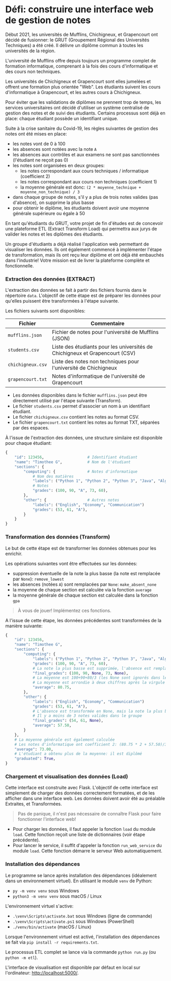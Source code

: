# Défi: construire une interface web de gestion de notes

Début 2021, les universités de Mufflins, Chichigneux, et Grapencourt ont décidé de fusionner: le GRUT (Groupement Régional des Universités Techniques) a été créé. Il délivre un diplôme commun à toutes les universités de la région.

L'université de Mufflins offre depuis toujours un programme complet de formation informatique, comprenant à la fois des cours d'informatique et des cours non techniques.

Les universités de Chichigneux et Grapencourt sont elles jumelées et offrent une formation plus orientée "Web". Les étudiants suivent les cours d'informatique à Grapencourt, et les autres cours à Chichigneux. 

Pour éviter que les validations de diplômes ne prennent trop de temps, les services universitaires ont décidé d'utiliser un système centralisé de gestion des notes et de suivi des étudiants. Certains processus sont déjà en place: chaque étudiant possède un identifiant unique.

Suite à la crise sanitaire du Covid-19, les règles suivantes de gestion des notes ont été mises en place:
* les notes vont de 0 à 100
* les absences sont notées avec la note `A`
* les absences aux contrôles et aux examens ne sont pas sanctionnées (l'étudiant ne reçoit pas 0)
* les notes sont organisées en deux groupes:
  * les notes correspondant aux cours techniques / informatique (coefficient 2)
  * les notes correspondant aux cours non techniques (coefficient 1)
  * la moyenne générale est donc: `(2 * moyenne_technique + moyenne_non_technique) / 3`
* dans chaque groupe de notes, s'il y a plus de trois notes valides (pas d'absence), on supprime la plus basse
* pour obtenir le diplôme, les étudiants doivent avoir une moyenne générale supérieure ou égale à 50

En tant qu'étudiants du GRUT, votre projet de fin d'études est de concevoir une plateforme ETL (Extract Transform Load) qui permettra aux jurys de valider les notes et les diplômes des étudiants.

Un groupe d'étudiants a déjà réalisé l'application web permettant de visualiser les données. Ils ont également commencé à implémenter l'étape de transformation, mais ils ont reçu leur diplôme et ont déjà été embauchés dans l'industrie! Votre mission est de livrer la plateforme complète et fonctionnelle.

### Extraction des données (EXTRACT)

L'extraction des données se fait à partir des fichiers fournis dans le répertoire `data`. L'objectif de cette étape est de préparer les données pour qu'elles puissent être transformées à l'étape suivante.

Les fichiers suivants sont disponibles:

| Fichier           | Commentaire                                                                  |
| ----------------- | ---------------------------------------------------------------------------- |
| `mufflins.json`   | Fichier de notes pour l'université de Mufflins (JSON)                        |
| `students.csv`    | Liste des étudiants pour les universités de Chichigneux et Grapencourt (CSV) |
| `chichigneux.csv` | Liste des notes non techniques pour l'université de Chichigneux              |
| `grapencourt.txt` | Notes d'informatique de l'université de Grapencourt                          |

* Les données disponibles dans le fichier `mufflins.json` peut être directement utilisé par l'étape suivante (Transform).
* Le fichier `students.csv` permet d'associer un nom à un identifiant étudiant.
* Le fichier `chichigneux.csv` contient les notes au format CSV.
* Le fichier `grapencourt.txt` contient les notes au format TXT, séparées par des espaces.

À l'issue de l'extraction des données, une structure similaire est disponible pour chaque étudiant:
```python
{
    "id": 123456,                   # Identifiant étudiant
    "name": "Timothee G",           # Nom de l'étudiant
    "sections": {
        "computing": {              # Notes d'informatique
            # Nom des matières
            "labels": ("Python 1", "Python 2", "Python 3", "Java", "Algorithms"),
            # Notes
            "grades": (100, 90, "A", 73, 60),
        },
        "other": {                  # Autres notes
            "labels": ("English", "Economy", "Communication")
            "grades": (53, 61, "A"),
        }
    }
}
```

### Transformation des données (Transform)

Le but de cette étape est de transformer les données obtenues pour les enrichir.

Les opérations suivantes vont être effectuées sur les données:
* suppression éventuelle de la note la plus basse (la note est remplacée par `None`): `remove_lowest`
* les absences (notées `A`) sont remplacées par `None`: `make_absent_none`
* la moyenne de chaque section est calculée via la fonction `average`
* la moyenne générale de chaque section est calculée dans la fonction `gpa`

> À vous de jouer! Implémentez ces fonctions.

A l'issue de cette étape, les données précédentes sont transformées de la manière suivante:
```python
{
    "id": 123456,
    "name": "Timothee G",
    "sections": {
        "computing": {
            "labels": ("Python 1", "Python 2", "Python 3", "Java", "Algorithms"),
            "grades": (100, 90, "A", 73, 60),
            # La note la plus basse est supprimée, l'absence est remplacée par None
            "final_grades": (100, 90, None, 73, None),
            # La moyenne est 100+90+80/3 (les None sont ignorés dans le calcul)
            # La moyenne est arrondie à deux chiffres après la virgule
            "average": 80.75,
        },
        "other": {
            "labels": ("English", "Economy", "Communication")
            "grades": (53, 61, "A"),
            # L'absence est transformée en None, mais la note la plus basse n'est pas supprimée
            # Il y a moins de 3 notes valides dans le groupe
            "final_grades": (54, 61, None),
            "average": 57.50,
        }
    },
    # La moyenne générale est également calculée
    # Les notes d'informatique ont coefficient 2: (80.75 * 2 + 57.50)/3
    "average": 73.00,
    # L'étudiant a obtenu plus de la moyenne: il est diplômé
    "graduated": True,
}
```

### Chargement et visualisation des données (Load)

Cette interface est construite avec Flask. L'objectif de cette interface est simplement de charger des données correctement formatées, et de les afficher dans une interface web. Les données doivent avoir été au préalable Extraites, et Transformées.

> Pas de panique, il n'est pas nécessaire de connaître Flask pour faire fonctionner l'interface web!

* Pour charger les données, il faut appeler la fonction `load` du module `load`. Cette fonction reçoit une liste de dictionnaires (voir étape précédente).
* Pour lancer le service, il suffit d'appeler la fonction `run_web_service` du module `load`. Cette fonction démarre le serveur Web automatiquement.

### Installation des dépendances

Le programme se lance après installation des dépendances (idéalement dans un environnement virtuel).
En utilisant le module `venv` de Python:
* `py -m venv venv` sous Windows
* `python3 -m venv venv` sous macOS / Linux

L'environnement virtuel s'active:
* `.\venv\Scripts\activate.bat` sous Windows (ligne de commande)
* `.\venv\Scripts\activate.ps1` sous Windows (PowerShell)
* `./venv/bin/activate` (macOS / Linux)

Lorsque l'environnement virtuel est activé, l'installation des dépendances se fait via `pip install -r requirements.txt`.

Le processus ETL complet se lance via la commande `python run.py` (ou `python -m etl`).

L'interface de visualisation est disponible par défaut en local sur l'ordinateur: [http://localhost:5000/](http://localhost:5000/).